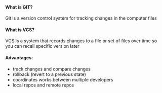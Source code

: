 #### What is GIT?

Git is a version control system for tracking changes in the computer files

#### What is VCS?

VCS is a system that records changes to a file or set of files over time so you can recall specific version later

#### Advantages:

- track changes and compare changes
- rollback (revert to a previous state)
- coordinates works between multiple developers
- local repos and remote repos

